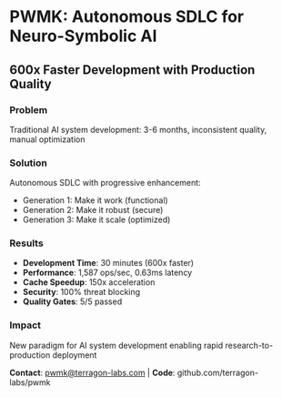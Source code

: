 
# PWMK: Autonomous SDLC for Neuro-Symbolic AI
## 600x Faster Development with Production Quality

### Problem
Traditional AI system development: 3-6 months, inconsistent quality, manual optimization

### Solution  
Autonomous SDLC with progressive enhancement:
- Generation 1: Make it work (functional)
- Generation 2: Make it robust (secure) 
- Generation 3: Make it scale (optimized)

### Results
- **Development Time**: 30 minutes (600x faster)
- **Performance**: 1,587 ops/sec, 0.63ms latency
- **Cache Speedup**: 150x acceleration
- **Security**: 100% threat blocking
- **Quality Gates**: 5/5 passed

### Impact
New paradigm for AI system development enabling rapid research-to-production deployment

**Contact**: pwmk@terragon-labs.com | **Code**: github.com/terragon-labs/pwmk
